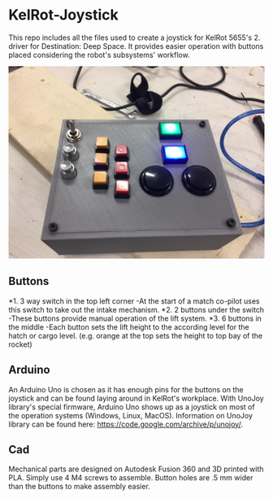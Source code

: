 # KelRot-Joystick
This repo includes all the files used to create a joystick for KelRot 5655's 2. driver for Destination: Deep Space. It provides easier operation with buttons placed considering the robot's subsystems' workflow.

![Assembled Joystick](/joystick.jpeg)

## Buttons
*1. 3 way switch in the top left corner
    -At the start of a match co-pilot uses this switch to take out the intake mechanism.
*2. 2 buttons under the switch
    -These buttons provide manual operation of the lift system.
*3. 6 buttons in the middle
    -Each button sets the lift height to the according level for the hatch or cargo level. (e.g. orange at the top sets the height to top bay of the rocket)

## Arduino
An Arduino Uno is chosen as it has enough pins for the buttons on the joystick and can be found laying around in KelRot's workplace. With UnoJoy library's special firmware, Arduino Uno shows up as a joystick on most of the operation systems (Windows, Linux, MacOS). Information on UnoJoy library can be found here: https://code.google.com/archive/p/unojoy/.

## Cad
Mechanical parts are designed on Autodesk Fusion 360 and 3D printed with PLA. Simply use 4 M4 screws to assemble.
Button holes are .5 mm wider than the buttons to make assembly easier.
